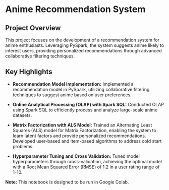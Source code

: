 # Anime Recommendation System

## Project Overview

This project focuses on the development of a recommendation system for anime enthusiasts. Leveraging PySpark, the system suggests anime likely to interest users, providing personalized recommendations through advanced collaborative filtering techniques.

## Key Highlights

- **Recommendation Model Implementation:** Implemented a recommendation model in PySpark, utilizing collaborative filtering techniques to suggest anime based on user preferences.

- **Online Analytical Processing (OLAP) with Spark SQL:** Conducted OLAP using Spark SQL to efficiently process and analyze large-scale anime datasets.

- **Matrix Factorization with ALS Model:** Trained an Alternating Least Squares (ALS) model for Matrix Factorization, enabling the system to learn latent factors and provide personalized recommendations. Developed user-based and item-based algorithms to address cold start problems.

- **Hyperparameter Tuning and Cross Validation:** Tuned model hyperparameters through cross-validation, achieving the optimal model with a Root Mean Squared Error (RMSE) of 1.2 in a user rating range of 1-10.

**Note:** This notebook is designed to be run in Google Colab.
